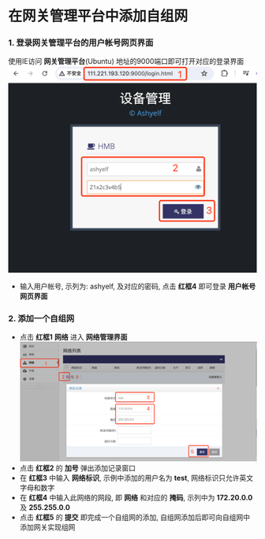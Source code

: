 

# 在网关管理平台中添加自组网  

### 1. 登录网关管理平台的用户帐号网页界面   

使用IE访问 **网关管理平台**(Ubuntu) 地址的9000端口即可打开对应的登录界面   
![avatar](./ashyelf_login_cn.jpg)   
- 输入用户帐号, 示列为: ashyelf, 及对应的密码, 点击 **红框4** 即可登录 **用户帐号网页界面**   

### 2. 添加一个自组网  

- 点击 **红框1** **网络** 进入 **网络管理界面**    
![avatar](./add_network_cn.jpg)   
- 点击 **红框2** 的 **加号** 弹出添加记录窗口   
- 在 **红框3** 中输入 **网络标识**, 示例中添加的用户名为 **test**, 网络标识只允许英文字母和数字   
- 在 **红框4** 中输入此网络的网段, 即 **网络** 和对应的 **掩码**, 示列中为 **172.20.0.0** 及 **255.255.0.0**      
- 点击 **红框5** 的 **提交** 即完成一个自组网的添加, 自组网添加后即可向自组网中添加网关实现组网   


